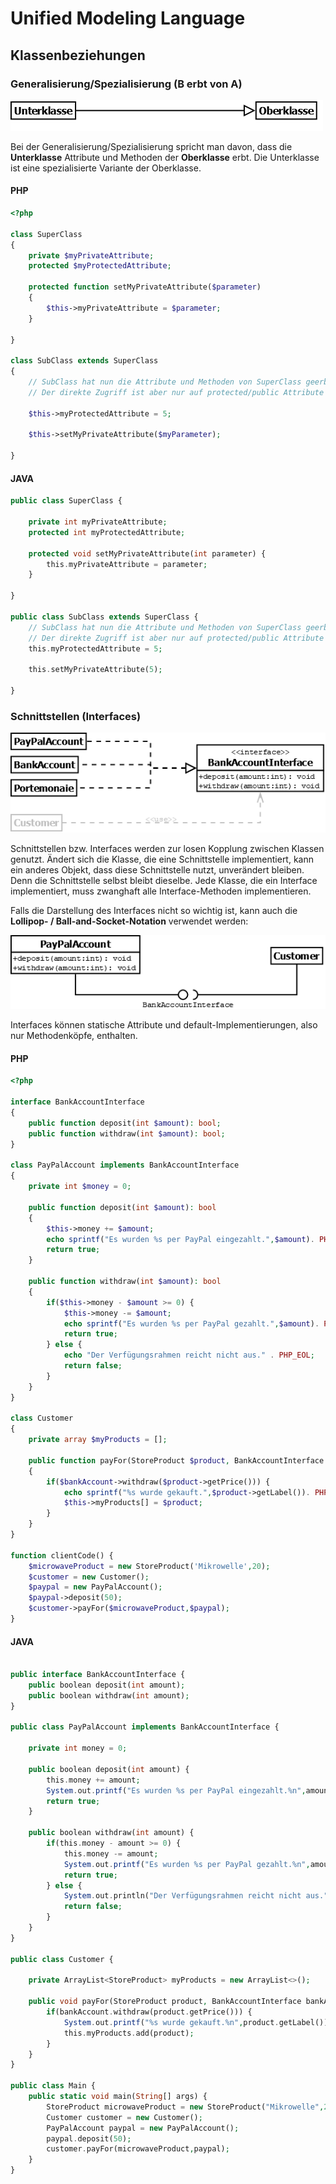 # Unified Modeling Language
## Klassenbeziehungen
### Generalisierung/Spezialisierung (B erbt von A)

![Klassendiagramm](/docs/img/uml-inherit.png)

Bei der Generalisierung/Spezialisierung spricht man davon, dass die **Unterklasse**
Attribute und Methoden der **Oberklasse** erbt. Die Unterklasse ist eine spezialisierte
Variante der Oberklasse.

#### PHP
````php
<?php

class SuperClass
{
    private $myPrivateAttribute;
    protected $myProtectedAttribute;
    
    protected function setMyPrivateAttribute($parameter)
    {
        $this->myPrivateAttribute = $parameter;
    }
    
}

class SubClass extends SuperClass
{
    // SubClass hat nun die Attribute und Methoden von SuperClass geerbt
    // Der direkte Zugriff ist aber nur auf protected/public Attribute möglich
    
    $this->myProtectedAttribute = 5;
    
    $this->setMyPrivateAttribute($myParameter);
    
}
````
#### JAVA
````php
public class SuperClass {

    private int myPrivateAttribute;
    protected int myProtectedAttribute;
    
    protected void setMyPrivateAttribute(int parameter) {
        this.myPrivateAttribute = parameter;
    }
    
}

public class SubClass extends SuperClass {
    // SubClass hat nun die Attribute und Methoden von SuperClass geerbt
    // Der direkte Zugriff ist aber nur auf protected/public Attribute möglich    
    this.myProtectedAttribute = 5;
    
    this.setMyPrivateAttribute(5);
    
}
````

### Schnittstellen (Interfaces)

![Interface](/docs/img/uml-interface.png)

Schnittstellen bzw. Interfaces werden zur losen Kopplung zwischen Klassen genutzt. Ändert sich
die Klasse, die eine Schnittstelle implementiert, kann ein anderes Objekt, dass diese Schnittstelle
nutzt, unverändert bleiben. Denn die Schnittstelle selbst bleibt dieselbe. Jede Klasse, die
ein Interface implementiert, muss zwanghaft alle Interface-Methoden implementieren.

Falls die Darstellung des Interfaces nicht so wichtig ist, kann auch die **Lollipop- / Ball-and-Socket-Notation**
verwendet werden:

![Interface-Lollipop](/docs/img/uml-interface-2.png)

Interfaces können statische Attribute und default-Implementierungen,
also nur Methodenköpfe, enthalten.

#### PHP

````php
<?php

interface BankAccountInterface
{
    public function deposit(int $amount): bool;
    public function withdraw(int $amount): bool;
}

class PayPalAccount implements BankAccountInterface
{
    private int $money = 0;

    public function deposit(int $amount): bool
    {
        $this->money += $amount;
        echo sprintf("Es wurden %s per PayPal eingezahlt.",$amount). PHP_EOL;
        return true;
    }

    public function withdraw(int $amount): bool
    {
        if($this->money - $amount >= 0) {
            $this->money -= $amount;
            echo sprintf("Es wurden %s per PayPal gezahlt.",$amount). PHP_EOL;
            return true;
        } else {
            echo "Der Verfügungsrahmen reicht nicht aus." . PHP_EOL;
            return false;
        }
    }
}

class Customer
{
    private array $myProducts = [];

    public function payFor(StoreProduct $product, BankAccountInterface $bankAccount) : void
    {
        if($bankAccount->withdraw($product->getPrice())) {
            echo sprintf("%s wurde gekauft.",$product->getLabel()). PHP_EOL;
            $this->myProducts[] = $product;
        }
    }
}

function clientCode() {
    $microwaveProduct = new StoreProduct('Mikrowelle',20);
    $customer = new Customer();
    $paypal = new PayPalAccount();
    $paypal->deposit(50);
    $customer->payFor($microwaveProduct,$paypal);
}
````

#### JAVA

````php

public interface BankAccountInterface {
    public boolean deposit(int amount);
    public boolean withdraw(int amount);
}

public class PayPalAccount implements BankAccountInterface {

    private int money = 0;

    public boolean deposit(int amount) {
        this.money += amount;
        System.out.printf("Es wurden %s per PayPal eingezahlt.%n",amount);
        return true;
    }

    public boolean withdraw(int amount) {
        if(this.money - amount >= 0) {
            this.money -= amount;
            System.out.printf("Es wurden %s per PayPal gezahlt.%n",amount);
            return true;
        } else {
            System.out.println("Der Verfügungsrahmen reicht nicht aus.");
            return false;
        }
    }
}

public class Customer {

    private ArrayList<StoreProduct> myProducts = new ArrayList<>();

    public void payFor(StoreProduct product, BankAccountInterface bankAccount) {
        if(bankAccount.withdraw(product.getPrice())) {
            System.out.printf("%s wurde gekauft.%n",product.getLabel());
            this.myProducts.add(product);
        }
    }
}

public class Main {
    public static void main(String[] args) {
        StoreProduct microwaveProduct = new StoreProduct("Mikrowelle",20);
        Customer customer = new Customer();
        PayPalAccount paypal = new PayPalAccount();
        paypal.deposit(50);
        customer.payFor(microwaveProduct,paypal);
    }
}
````
